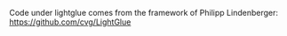 Code under lightglue comes from the framework of Philipp Lindenberger: https://github.com/cvg/LightGlue
